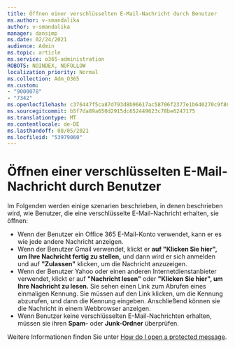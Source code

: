 ```yaml
---
title: Öffnen einer verschlüsselten E-Mail-Nachricht durch Benutzer
ms.author: v-smandalika
author: v-smandalika
manager: dansimp
ms.date: 02/24/2021
audience: Admin
ms.topic: article
ms.service: o365-administration
ROBOTS: NOINDEX, NOFOLLOW
localization_priority: Normal
ms.collection: Adm_O365
ms.custom:
- "9000078"
- "7342"
ms.openlocfilehash: c376447f5ca87d793d8b96617ac58706f2377e1b640270c9f861c4475b85cf72
ms.sourcegitcommit: b5f7da89a650d2915dc652449623c78be6247175
ms.translationtype: MT
ms.contentlocale: de-DE
ms.lasthandoff: 08/05/2021
ms.locfileid: "53979060"
---
```

# <a name="how-users-open-an-encrypted-email-message"></a>Öffnen einer verschlüsselten E-Mail-Nachricht durch Benutzer

Im Folgenden werden einige szenarien beschrieben, in denen beschrieben wird, wie Benutzer, die eine verschlüsselte E-Mail-Nachricht erhalten, sie öffnen:

- Wenn der Benutzer ein Office 365 E-Mail-Konto verwendet, kann er es wie jede andere Nachricht anzeigen.
- Wenn der Benutzer Gmail verwendet, klickt er **auf "Klicken Sie hier", um Ihre Nachricht fertig zu stellen,** und dann wird er sich anmelden und auf **"Zulassen"** klicken, um die Nachricht anzuzeigen.
- Wenn der Benutzer Yahoo oder einen anderen Internetdienstanbieter verwendet, klickt er auf **"Nachricht lesen"** oder **"Klicken Sie hier", um Ihre Nachricht zu lesen.** Sie sehen einen Link zum Abrufen eines einmaligen Kennung. Sie müssen auf den Link klicken, um die Kennung abzurufen, und dann die Kennung eingeben. Anschließend können sie die Nachricht in einem Webbrowser anzeigen.
- Wenn Benutzer keine verschlüsselten E-Mail-Nachrichten erhalten, müssen sie ihren **Spam-** oder **Junk-Ordner** überprüfen.

Weitere Informationen finden Sie unter [How do I open a protected message](https://support.microsoft.com/topic/how-do-i-open-a-protected-message-1157a286-8ecc-4b1e-ac43-2a608fbf3098).